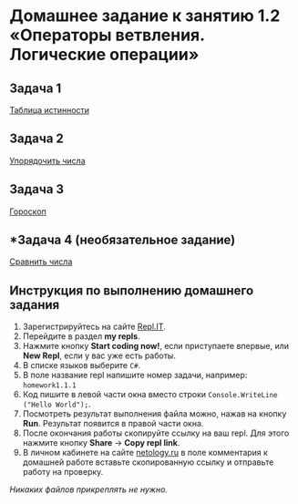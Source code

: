 # Домашнее задание к занятию 1.2 «Операторы ветвления. Логические операции»

## Задача 1

[Таблица истинности](01)

## Задача 2

[Упорядочить числа](02)

## Задача 3

[Гороскоп](03)

## *Задача 4 (необязательное задание)

[Сравнить числа](04)

## Инструкция по выполнению домашнего задания

1. Зарегистрируйтесь на сайте [Repl.IT](http://repl.it/).
2. Перейдите в раздел **my repls**.
3. Нажмите кнопку **Start coding now!**, если приступаете впервые, или **New Repl**, если у вас уже есть работы.
4. В списке языков выберите `C#`.
5. В поле название repl напишите номер задачи, например: `homework1.1.1`
6. Код пишите в левой части окна вместо строки `Console.WriteLine ("Hello World");`.
8. Посмотреть результат выполнения файла можно, нажав на кнопку **Run**. Результат появится в правой части окна.
9. После окончания работы скопируйте ссылку на ваш repl. Для этого нажмите кнопку **Share** -> **Copy repl link**.
10. В личном кабинете на сайте [netology.ru](http://netology.ru/) в поле комментария к домашней работе вставьте скопированную ссылку и отправьте работу на проверку.

*Никаких файлов прикреплять не нужно.*

